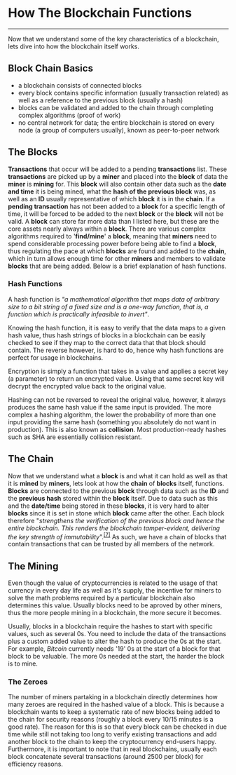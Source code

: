 # How The Blockchain Functions
----------------------------

Now that we understand some of the key characteristics of a blockchain, lets dive into how the blockchain itself works.

## Block Chain Basics
- a blockchain consists of connected blocks
- every block contains specific information (usually transaction related) as well as a reference to the previous block (usually a hash)
- blocks can be validated and added to the chain through completing complex algorithms (proof of work)
- no central network for data; the entire blockchain is stored on every node (a group of computers usually), known as peer-to-peer network

## The Blocks
**Transactions** that occur will be added to a pending **transactions** list. These **transactions** are picked up by a **miner** and placed into the **block** of data the **miner** is **mining** for. This **block** will also contain other data such as the **date and time** it is being mined, what the **hash of the previous block** was, as well as an **ID** usually representative of which **block** it is in the **chain**. If a **pending transaction** has not been added to a **block** for a specific length of time, it will be forced to be added to the next **block** or the **block** will not be valid. A **block** can store far more data than I listed here, but these are the core assets nearly always within a **block**. There are various complex algorithms required to '**find/mine**' a **block**, meaning that **miners** need to spend considerable processing power before being able to find a **block**, thus regulating the pace at which **blocks** are found and added to the **chain**, which in turn allows enough time for other **miners** and members to validate **blocks** that are being added. Below is a brief explanation of hash functions.

### Hash Functions
A hash function is *"a mathematical algorithm that maps data of arbitrary size to a bit string of a fixed size and is a one-way function, that is, a function which is practically infeasible to invert"*.

Knowing the hash function, it is easy to verify that the data maps to a given hash value, thus hash strings of blocks in a blockchain can be easily checked to see if they map to the correct data that that block should contain. The reverse however, is hard to do, hence why hash functions are perfect for usage in blockchains.

Encryption is simply a function that takes in a value and applies a secret key (a parameter) to return an encrypted value. Using that same secret key will decrypt the encrypted value back to the original value.

Hashing can not be reversed to reveal the original value, however, it always produces the same hash value if the same input is provided. The more complex a hashing algorithm, the lower the probability of more than one input providing the same hash (something you absolutely do not want in production). This is also known as **collision**. Most production-ready hashes such as SHA are essentially collision resistant.

## The Chain
Now that we understand what a **block** is and what it can hold as well as that it is **mined** by **miners**, lets look at how the **chain** of **blocks** itself, functions. **Blocks** are connected to the previous **block** through data such as the **ID** and the **previous hash** stored within the **block** itself. Due to data such as this and the **date/time** being stored in these **blocks**, it is very hard to alter **blocks** since it is set in stone which **block** came after the other. Each block therefore "*strengthens the verification of the previous block and hence the entire blockchain. This renders the blockchain tamper-evident, delivering the key strength of immutability*".<sup>[\[7\]](https://www.ibm.com/topics/what-is-blockchain)</sup> As such, we have a chain of blocks that contain transactions that can be trusted by all members of the network.

## The Mining
Even though the value of cryptocurrencies is related to the usage of that currency in every day life as well as it's supply, the incentive for miners to solve the math problems required by a particular blockchain also determines this value. Usually blocks need to be aproved by other miners, thus the more people mining in a blockchain, the more secure it becomes.

Usually, blocks in a blockchain require the hashes to start with specific values, such as several 0s. You need to include the data of the transactions plus a custom added value to alter the hash to produce the 0s at the start. For example, *Bitcoin* currently needs '19' 0s at the start of a block for that block to be valuable. The more 0s needed at the start, the harder the block is to mine.

### The Zeroes

The number of miners partaking in a blockchain directly determines how many zeroes are required in the hashed value of a block. This is because a blockchain wants to keep a systematic rate of new blocks being added to the chain for security reasons (roughly a block every 10/15 minutes is a good rate). The reason for this is so that every block can be checked in due time while still not taking too long to verify existing transactions and add another block to the chain to keep the cryptocurrency end-users happy. Furthermore, it is important to note that in real blockchains, usually each block concatenate several transactions (around 2500 per block) for efficiency reasons.